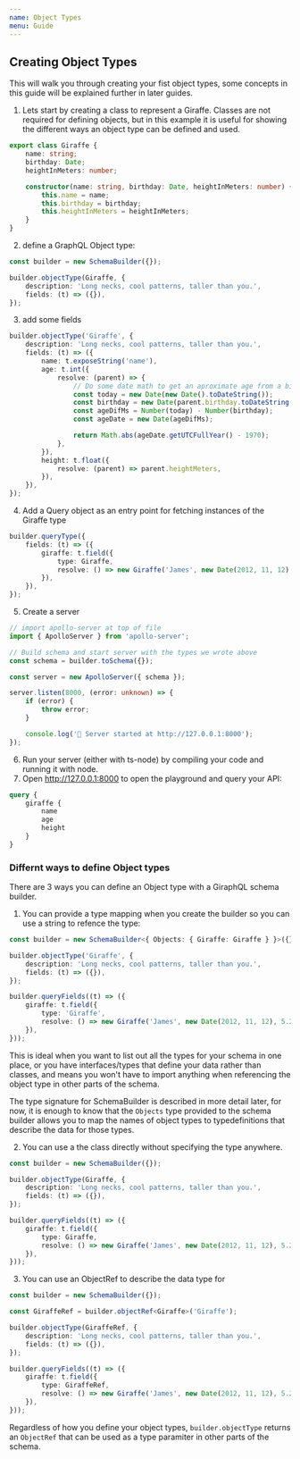 ```yaml
---
name: Object Types
menu: Guide
---
```


## Creating Object Types

This will walk you through creating your fist object types, some concepts in this guide will be
explained further in later guides.

1. Lets start by creating a class to represent a Giraffe. Classes are not required for defining
   objects, but in this example it is useful for showing the different ways an object type can be
   defined and used.

```typescript
export class Giraffe {
    name: string;
    birthday: Date;
    heightInMeters: number;

    constructor(name: string, birthday: Date, heightInMeters: number) {
        this.name = name;
        this.birthday = birthday;
        this.heightInMeters = heightInMeters;
    }
}
```

2. define a GraphQL Object type:

```typescript
const builder = new SchemaBuilder({});

builder.objectType(Giraffe, {
    description: 'Long necks, cool patterns, taller than you.',
    fields: (t) => ({}),
});
```

3. add some fields

```typescript
builder.objectType('Giraffe', {
    description: 'Long necks, cool patterns, taller than you.',
    fields: (t) => ({
        name: t.exposeString('name'),
        age: t.int({
            resolve: (parent) => {
                // Do some date math to get an aproximate age from a birthday
                const today = new Date(new Date().toDateString());
                const birthday = new Date(parent.birthday.toDateString());
                const ageDifMs = Number(today) - Number(birthday);
                const ageDate = new Date(ageDifMs);

                return Math.abs(ageDate.getUTCFullYear() - 1970);
            },
        }),
        height: t.float({
            resolve: (parent) => parent.heightMeters,
        }),
    }),
});
```

4. Add a Query object as an entry point for fetching instances of the Giraffe type

```typescript
builder.queryType({
    fields: (t) => ({
        giraffe: t.field({
            type: Giraffe,
            resolve: () => new Giraffe('James', new Date(2012, 11, 12), 5.2),
        }),
    }),
});
```

5. Create a server

```typescript
// import apollo-server at top of file
import { ApolloServer } from 'apollo-server';

// Build schema and start server with the types we wrote above
const schema = builder.toSchema({});

const server = new ApolloServer({ schema });

server.listen(8000, (error: unknown) => {
    if (error) {
        throw error;
    }

    console.log('🚀 Server started at http://127.0.0.1:8000');
});
```

6. Run your server (either with ts-node) by compiling your code and running it with node.
7. Open http://127.0.0.1:8000 to open the playground and query your API:

```graphql
query {
    giraffe {
        name
        age
        height
    }
}
```

### Differnt ways to define Object types

There are 3 ways you can define an Object type with a GiraphQL schema builder.

1.  You can provide a type mapping when you create the builder so you can use a string to refence
    the type:

```typescript
const builder = new SchemaBuilder<{ Objects: { Giraffe: Giraffe } }>({});

builder.objectType('Giraffe', {
    description: 'Long necks, cool patterns, taller than you.',
    fields: (t) => ({}),
});

builder.queryFields((t) => ({
    giraffe: t.field({
        type: 'Giraffe',
        resolve: () => new Giraffe('James', new Date(2012, 11, 12), 5.2),
    }),
}));
```

This is ideal when you want to list out all the types for your schema in one place, or you have
interfaces/types that define your data rather than classes, and means you won't have to import
anything when referencing the object type in other parts of the schema.

The type signature for SchemaBuilder is described in more detail later, for now, it is enough to
know that the `Objects` type provided to the schema builder allows you to map the names of object
types to typedefinitions that describe the data for those types.

2. You can use a the class directly without specifying the type anywhere.

```typescript
const builder = new SchemaBuilder({});

builder.objectType(Giraffe, {
    description: 'Long necks, cool patterns, taller than you.',
    fields: (t) => ({}),
});

builder.queryFields((t) => ({
    giraffe: t.field({
        type: Giraffe,
        resolve: () => new Giraffe('James', new Date(2012, 11, 12), 5.2),
    }),
}));
```

3. You can use an ObjectRef to describe the data type for

```typescript
const builder = new SchemaBuilder({});

const GiraffeRef = builder.objectRef<Giraffe>('Giraffe');

builder.objectType(GiraffeRef, {
    description: 'Long necks, cool patterns, taller than you.',
    fields: (t) => ({}),
});

builder.queryFields((t) => ({
    giraffe: t.field({
        type: GiraffeRef,
        resolve: () => new Giraffe('James', new Date(2012, 11, 12), 5.2),
    }),
}));
```

Regardless of how you define your object types, `builder.objectType` returns an `ObjectRef` that can
be used as a type paramiter in other parts of the schema.
